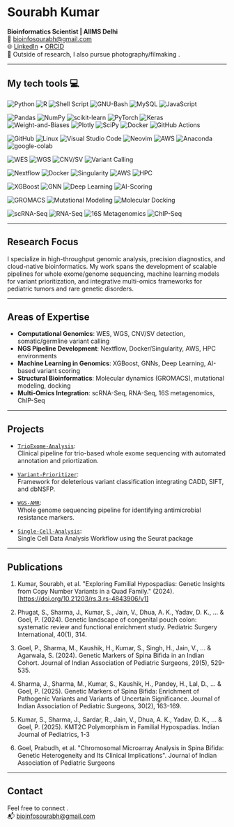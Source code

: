 # Sourabh Kumar

**Bioinformatics Scientist | AIIMS Delhi**  
📧 bioinfosourabh@gmail.com  
🌐 [LinkedIn](https://linkedin.com/in/sourabh-kumar-bioinfo)  • [ORCID](https://orcid.org/)  
📸 Outside of research, I also pursue photography/filmaking .

---

## My tech tools 💻

![Python](https://img.shields.io/badge/python-3670A0?style=flat-square&logo=python&logoColor=ffdd54)
![R](https://img.shields.io/badge/r-%23276DC3.svg?style=flat-square&logo=r&logoColor=white)
![Shell Script](https://img.shields.io/badge/shell_script-%23121011.svg?style=flat-square&logo=gnu-bash&logoColor=white)
![GNU-Bash](https://img.shields.io/badge/GNU%20Bash-4EAA25?style=flat-square&logo=GNU%20Bash&logoColor=white)
![MySQL](https://img.shields.io/badge/mysql-%2300f.svg?style=flat-square&logo=mysql&logoColor=white)
![JavaScript](https://img.shields.io/badge/javascript-%23323330.svg?style=flat-square&logo=javascript&logoColor=%23F7DF1E)

![Pandas](https://img.shields.io/badge/pandas-%23150458.svg?style=flat-square&logo=pandas&logoColor=white)
![NumPy](https://img.shields.io/badge/numpy-%23013243.svg?style=flat-square&logo=numpy&logoColor=white)
![scikit-learn](https://img.shields.io/badge/scikit--learn-%23F7931E.svg?style=flat-square&logo=scikit-learn&logoColor=white)
![PyTorch](https://img.shields.io/badge/PyTorch-%23EE4C2C.svg?style=flat-square&logo=PyTorch&logoColor=white)
![Keras](https://img.shields.io/badge/Keras-%23D00000.svg?style=flat-square&logo=Keras&logoColor=white)
![Weight-and-Biases](https://img.shields.io/badge/Weights_&_Biases-FFBE00?style=flat-square&logo=WeightsAndBiases&logoColor=white)
![Plotly](https://img.shields.io/badge/Plotly-%233F4F75.svg?style=flat-square&logo=plotly&logoColor=white)
![SciPy](https://img.shields.io/badge/SciPy-%230C55A5.svg?style=flat-square&logo=scipy&logoColor=%white)
![Docker](https://img.shields.io/badge/docker-%230db7ed.svg?style=flat-square&logo=docker&logoColor=white)
![GitHub Actions](https://img.shields.io/badge/github%20actions-%232671E5.svg?style=flat-square&logo=githubactions&logoColor=white)

![GitHub](https://img.shields.io/badge/github-%23121011.svg?style=flat-square&logo=github&logoColor=white)
![Linux](https://img.shields.io/badge/Linux-FCC624?style=flat-square&logo=linux&logoColor=black)
![Visual Studio Code](https://img.shields.io/badge/Visual%20Studio%20Code-0078d7.svg?style=flat-square&logo=visual-studio-code&logoColor=white)
![Neovim](https://img.shields.io/badge/NeoVim-%2357A143.svg?&style=flat-square&logo=neovim&logoColor=white)
![AWS](https://img.shields.io/badge/AWS-%23FF9900.svg?style=flat-square&logo=amazon-aws&logoColor=white)
![Anaconda](https://img.shields.io/badge/Anaconda-%2344A833.svg?style=flat-square&logo=anaconda&logoColor=white)
![google-colab](https://img.shields.io/badge/Colab-F9AB00?style=flat-square&logo=googlecolab&color=525252)


<!-- 🔬 Computational Genomics -->
![WES](https://img.shields.io/badge/WES-%23007ACC.svg?style=flat-square&logo=data&logoColor=white)
![WGS](https://img.shields.io/badge/WGS-%233776AB.svg?style=flat-square&logo=databricks&logoColor=white)
![CNV/SV](https://img.shields.io/badge/CNV/SV-%2363708A.svg?style=flat-square&logo=chart-bar&logoColor=white)
![Variant Calling](https://img.shields.io/badge/Variant%20Calling-%23965BC3.svg?style=flat-square&logo=microscope&logoColor=white)

<!-- 🧪 NGS Pipeline Development -->
![Nextflow](https://img.shields.io/badge/Nextflow-%2300B5AD.svg?style=flat-square&logo=nextdotjs&logoColor=white)
![Docker](https://img.shields.io/badge/Docker-%230db7ed.svg?style=flat-square&logo=docker&logoColor=white)
![Singularity](https://img.shields.io/badge/Singularity-%232C2255.svg?style=flat-square&logo=linux&logoColor=white)
![AWS](https://img.shields.io/badge/AWS-%23FF9900.svg?style=flat-square&logo=amazon-aws&logoColor=white)
![HPC](https://img.shields.io/badge/HPC-%23007396.svg?style=flat-square&logo=superuser&logoColor=white)

<!-- 🤖 ML in Genomics -->
![XGBoost](https://img.shields.io/badge/XGBoost-%23F7931E.svg?style=flat-square&logo=python&logoColor=white)
![GNN](https://img.shields.io/badge/GNN-%236F42C1.svg?style=flat-square&logo=neural&logoColor=white)
![Deep Learning](https://img.shields.io/badge/Deep%20Learning-%23007ACC.svg?style=flat-square&logo=tensorflow&logoColor=white)
![AI-Scoring](https://img.shields.io/badge/AI--based%20Scoring-%23FF2D20.svg?style=flat-square&logo=brain&logoColor=white)

<!-- 🧬 Structural Bioinformatics -->
![GROMACS](https://img.shields.io/badge/GROMACS-%2315A5C2.svg?style=flat-square&logo=cube&logoColor=white)
![Mutational Modeling](https://img.shields.io/badge/Mutational%20Modeling-%23A8B6C8.svg?style=flat-square&logo=structure&logoColor=white)
![Molecular Docking](https://img.shields.io/badge/Docking-%23C779D0.svg?style=flat-square&logo=magnet&logoColor=white)

<!-- 🔗 Multi-Omics Integration -->
![scRNA-Seq](https://img.shields.io/badge/scRNA--Seq-%234F4F4F.svg?style=flat-square&logo=networkx&logoColor=white)
![RNA-Seq](https://img.shields.io/badge/RNA--Seq-%234285F4.svg?style=flat-square&logo=rstudio&logoColor=white)
![16S Metagenomics](https://img.shields.io/badge/16S%20Metagenomics-%23009688.svg?style=flat-square&logo=dna&logoColor=white)
![ChIP-Seq](https://img.shields.io/badge/ChIP--Seq-%236278C4.svg?style=flat-square&logo=history&logoColor=white)

--------------------------------------------------------------------------------


## Research Focus

I specialize in high-throughput genomic analysis, precision diagnostics, and cloud-native bioinformatics. My work spans the development of scalable pipelines for whole exome/genome sequencing, machine learning models for variant prioritization, and integrative multi-omics frameworks for pediatric tumors and rare genetic disorders.

---

## Areas of Expertise

- **Computational Genomics**: WES, WGS, CNV/SV detection, somatic/germline variant calling  
- **NGS Pipeline Development**: Nextflow, Docker/Singularity, AWS, HPC environments  
- **Machine Learning in Genomics**: XGBoost, GNNs, Deep Learning, AI-based variant scoring  
- **Structural Bioinformatics**: Molecular dynamics (GROMACS), mutational modeling, docking  
- **Multi-Omics Integration**: scRNA-Seq, RNA-Seq, 16S metagenomics, ChIP-Seq  

---

## Projects

- [`TrioExome-Analysis`](https://github.com/bioinfosourabh/TrioExome-Analysis):  
  Clinical pipeline for trio-based whole exome sequencing with automated annotation and priortization.

- [`Variant-Prioritizer`](https://github.com/bioinfosourabh/Variant-Prioritizer):  
  Framework for deleterious variant classification integrating CADD, SIFT, and dbNSFP.

- [`WGS-AMR`](https://github.com/bioinfosourabh/WGS-AMR-Ecoli):  
  Whole genome sequencing pipeline for identifying antimicrobial resistance markers.

- [`Single-Cell-Analysis`](https://github.com/bioinfosourabh/Single-Cell-Analysis):  
  Single Cell Data Analysis Workflow using the Seurat package



---

## Publications

1.	Kumar, Sourabh, et al. "Exploring Familial Hypospadias: Genetic Insights from Copy Number Variants in a Quad Family." (2024). [https://doi.org/10.21203/rs.3.rs-4843906/v1]

2.	Phugat, S., Sharma, J., Kumar, S., Jain, V., Dhua, A. K., Yadav, D. K., ... & Goel, P. (2024). Genetic landscape of congenital pouch colon: systematic review and functional enrichment study. Pediatric Surgery International, 40(1), 314.

3.	Goel, P., Sharma, M., Kaushik, H., Kumar, S., Singh, H., Jain, V., ... & Agarwala, S. (2024). Genetic Markers of Spina Bifida in an Indian Cohort. Journal of Indian Association of Pediatric Surgeons, 29(5), 529-535.

4.	Sharma, J., Sharma, M., Kumar, S., Kaushik, H., Pandey, H., Lal, D., ... & Goel, P. (2025). Genetic Markers of Spina Bifida: Enrichment of Pathogenic Variants and Variants of Uncertain Significance. Journal of Indian Association of Pediatric Surgeons, 30(2), 163-169.

5.	Kumar, S., Sharma, J., Sardar, R., Jain, V., Dhua, A. K., Yadav, D. K., ... & Goel, P. (2025). KMT2C Polymorphism in Familial Hypospadias. Indian Journal of Pediatrics, 1-3

6.	Goel, Prabudh, et al. "Chromosomal Microarray Analysis in Spina Bifida: Genetic Heterogeneity and Its Clinical Implications".  Journal of Indian Association of Pediatric Surgeons
---

## Contact

Feel free to connect .  
📬 bioinfosourabh@gmail.com  

